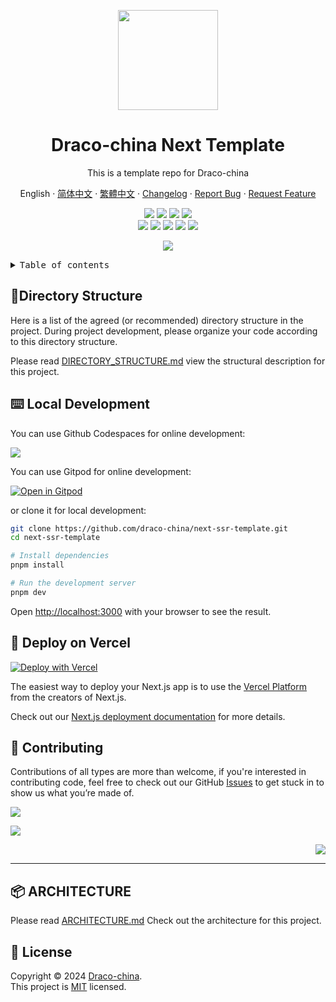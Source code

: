 <a name="readme-top"></a>

<div align="center">

<img width="160" src="https://avatars.githubusercontent.com/u/22271474?v=4">

<h1>Draco-china Next Template</h1>

This is a template repo for Draco-china

English
·
[简体中文](./README.zh-CN.md)
·
[繁體中文](./README.zh-TW.md)
·
[Changelog](./CHANGELOG.md)
·
[Report Bug][issues-link]
·
[Request Feature][issues-link]

<!-- SHIELD GROUP -->

[![][github-release-shield]][github-release-link]
[![][github-releasedate-shield]][github-releasedate-link]
[![][github-action-test-shield]][github-action-test-link]
[![][github-action-release-shield]][github-action-release-link]<br/>
[![][github-contributors-shield]][github-contributors-link]
[![][github-forks-shield]][github-forks-link]
[![][github-stars-shield]][github-stars-link]
[![][github-issues-shield]][github-issues-link]
[![][github-license-shield]][github-license-link]

![](https://urlscan.io/liveshot/?width=1920&height=1080&url=https://next-ssr-template.vercel.app/en-US)

</div>

<details>
<summary><kbd>Table of contents</kbd></summary>

#### TOC

- [🌲Directory Structure](#directory-structure)
- [⌨️ Local Development](#️-local-development)
- [🚀 Deploy on Vercel](#-deploy-on-vercel)
- [🤝 Contributing](#-contributing)
- [📦 ARCHITECTURE](#-architecture)
- [📝 License](#-license)

####

</details>

## 🌲Directory Structure

Here is a list of the agreed (or recommended) directory structure in the project. During project development, please organize your code according to this directory structure.

Please read [DIRECTORY_STRUCTURE.md](./DIRECTORY_STRUCTURE.md) view the structural description for this project.

## ⌨️ Local Development

You can use Github Codespaces for online development:

[![][codespaces-shield]][codespaces-link]

You can use Gitpod for online development:

[![Open in Gitpod](https://gitpod.io/button/open-in-gitpod.svg)][gitpod-link]

or clone it for local development:

```bash
git clone https://github.com/draco-china/next-ssr-template.git
cd next-ssr-template

# Install dependencies
pnpm install

# Run the development server
pnpm dev
```

Open <http://localhost:3000> with your browser to see the result.

## 🚀 Deploy on Vercel

[![Deploy with Vercel](https://vercel.com/button)](https://vercel.com/new/clone?repository-url=https%3A%2F%2Fgithub.com%2Fdraco-china%2Fnext-ssr-template)

The easiest way to deploy your Next.js app is to use the
[Vercel Platform](https://vercel.com/new?utm_medium=default-template&filter=next.js&utm_source=create-next-app&utm_campaign=create-next-app-readme)
from the creators of Next.js.

Check out our
[Next.js deployment documentation](https://nextjs.org/docs/deployment)
for more details.

## 🤝 Contributing

Contributions of all types are more than welcome,
if you're interested in contributing code, feel free to check out our GitHub
[Issues][github-issues-link] to get stuck in to show us what you’re made of.

[![][pr-welcome-shield]][pr-welcome-link]

[![][contributors-contrib]][contributors-url]

<div align="right">

[![][back-to-top]](#readme-top)

</div>

---

## 📦 ARCHITECTURE

Please read [ARCHITECTURE.md](./ARCHITECTURE.md) Check out the architecture for this project.

## 📝 License

Copyright © 2024 [Draco-china][profile-link]. <br />
This project is [MIT](./LICENSE) licensed.

<!-- LINK GROUP -->

[back-to-top]: https://img.shields.io/badge/-BACK_TO_TOP-151515?style=flat-square
[codespaces-link]: https://codespaces.new/draco-china/next-ssr-template
[codespaces-shield]: https://github.com/codespaces/badge.svg
[contributors-contrib]: https://contrib.rocks/image?repo=draco-china/next-ssr-template
[contributors-url]: https://github.com/draco-china/next-ssr-template/graphs/contributors
[github-action-release-link]: https://github.com/draco-china/next-ssr-template/actions/workflows/release.yml
[github-action-release-shield]: https://img.shields.io/github/actions/workflow/status/draco-china/next-ssr-template/release.yml?label=release&labelColor=black&logo=githubactions&logoColor=white&style=flat-square
[github-action-test-link]: https://github.com/draco-china/next-ssr-template/actions/workflows/test.yml
[github-action-test-shield]: https://img.shields.io/github/actions/workflow/status/draco-china/next-ssr-template/test.yml?label=test&labelColor=black&logo=githubactions&logoColor=white&style=flat-square
[github-contributors-link]: https://github.com/draco-china/next-ssr-template/graphs/contributors
[github-contributors-shield]: https://img.shields.io/github/contributors/draco-china/next-ssr-template?color=c4f042&labelColor=black&style=flat-square
[github-forks-link]: https://github.com/draco-china/next-ssr-template/network/members
[github-forks-shield]: https://img.shields.io/github/forks/draco-china/next-ssr-template?color=8ae8ff&labelColor=black&style=flat-square
[github-issues-link]: https://github.com/draco-china/next-ssr-template/issues
[github-issues-shield]: https://img.shields.io/github/issues/draco-china/next-ssr-template?color=ff80eb&labelColor=black&style=flat-square
[github-license-link]: https://github.com/draco-china/next-ssr-template/blob/master/LICENSE
[github-license-shield]: https://img.shields.io/github/license/draco-china/next-ssr-template?color=white&labelColor=black&style=flat-square
[github-release-link]: https://github.com/draco-china/next-ssr-template/releases
[github-release-shield]: https://img.shields.io/github/v/release/draco-china/next-ssr-template?style=flat-square&sort=semver&logo=github
[github-releasedate-link]: https://github.com/draco-china/next-ssr-template/releases
[github-releasedate-shield]: https://img.shields.io/github/release-date/draco-china/next-ssr-template?labelColor=black&style=flat-square
[github-stars-link]: https://github.com/draco-china/next-ssr-template/network/stargazers
[github-stars-shield]: https://img.shields.io/github/stars/draco-china/next-ssr-template?color=ffcb47&labelColor=black&style=flat-square
[gitpod-link]: https://gitpod.io/#https://github.com/draco-china/next-ssr-template
[issues-link]: https://github.com/draco-china/next-ssr-template/issues/new/choose
[pr-welcome-link]: https://github.com/draco-china/next-ssr-template/pulls
[pr-welcome-shield]: https://img.shields.io/badge/🤯_pr_welcome-%E2%86%92-ffcb47?labelColor=black&style=for-the-badge
[profile-link]: https://github.com/draco-china
